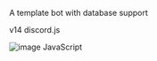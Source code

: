 A template bot with database support 

v14 discord.js 

![image](https://user-images.githubusercontent.com/98193137/189505397-12d06389-6553-4bbc-8757-eaa0e4950ab4.png) JavaScript 
